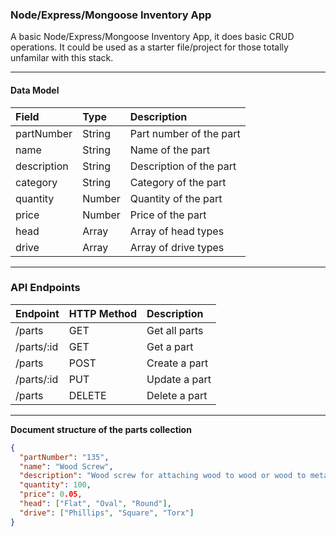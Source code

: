 ### Node/Express/Mongoose Inventory App

A basic Node/Express/Mongoose Inventory App, it does basic CRUD operations. It could be used as a starter file/project for those totally unfamilar with this stack.

---

#### Data Model

| Field       | Type   | Description             |
| :---------- | :----- | :---------------------- |
| partNumber  | String | Part number of the part |
| name        | String | Name of the part        |
| description | String | Description of the part |
| category    | String | Category of the part    |
| quantity    | Number | Quantity of the part    |
| price       | Number | Price of the part       |
| head        | Array  | Array of head types     |
| drive       | Array  | Array of drive types    |

---

### API Endpoints

| Endpoint   | HTTP Method | Description   |
| :--------- | :---------- | :------------ |
| /parts     | GET         | Get all parts |
| /parts/:id | GET         | Get a part    |
| /parts     | POST        | Create a part |
| /parts/:id | PUT         | Update a part |
| /parts     | DELETE      | Delete a part |

---

**Document structure of the parts collection**

```json
{
  "partNumber": "135",
  "name": "Wood Screw",
  "description": "Wood screw for attaching wood to wood or wood to metal",
  "quantity": 100,
  "price": 0.05,
  "head": ["Flat", "Oval", "Round"],
  "drive": ["Phillips", "Square", "Torx"]
}
```
